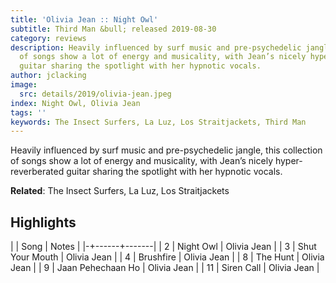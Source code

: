 ```yaml
---
title: 'Olivia Jean :: Night Owl'
subtitle: Third Man &bull; released 2019-08-30
category: reviews
description: Heavily influenced by surf music and pre-psychedelic jangle, this collection
  of songs show a lot of energy and musicality, with Jean’s nicely hyper-reverberated
  guitar sharing the spotlight with her hypnotic vocals.
author: jclacking
image:
  src: details/2019/olivia-jean.jpeg
index: Night Owl, Olivia Jean
tags: ''
keywords: The Insect Surfers, La Luz, Los Straitjackets, Third Man
---
```

Heavily influenced by surf music and pre-psychedelic jangle, this collection of songs show a lot of energy and musicality, with Jean’s nicely hyper-reverberated guitar sharing the spotlight with her hypnotic vocals.<!--more-->

**Related**: The Insect Surfers, La Luz, Los Straitjackets

## Highlights

| | Song | Notes |
|-+------+-------|
| 2 | Night Owl | Olivia Jean |
| 3 | Shut Your Mouth | Olivia Jean |
| 4 | Brushfire | Olivia Jean |
| 8 | The Hunt | Olivia Jean |
| 9 | Jaan Pehechaan Ho | Olivia Jean |
| 11 | Siren Call | Olivia Jean |

